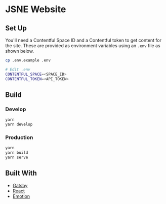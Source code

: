 # JSNE Website

## Set Up

You'll need a Contentful Space ID and a Contentful token to get content for the site.
These are provided as environment variables using an `.env` file as shown below.

```BASH
cp .env.example .env

# Edit .env
CONTENTFUL_SPACE=<SPACE_ID>
CONTENTFUL_TOKEN=<API_TOKEN>
```

## Build

### Develop

```bash
yarn
yarn develop
```

### Production

```bash
yarn
yarn build
yarn serve
```

## Built With

-   [Gatsby](<https://github.com/gatsbyjs/gatsby>)
-   [React](<https://github.com/facebook/react>)
-   [Emotion](<https://github.com/emotion-js/emotion>)
